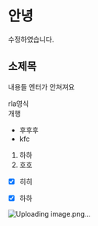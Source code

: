 # 안녕
수정하였습니다.

## 소제목
내용들
엔터가 안쳐져요

rla영식</br>
개행

* 후후후 
* kfc 

1. 하하
2. 호호

- [x] 히히
- [x] 하하


![Uploading image.png…]()
